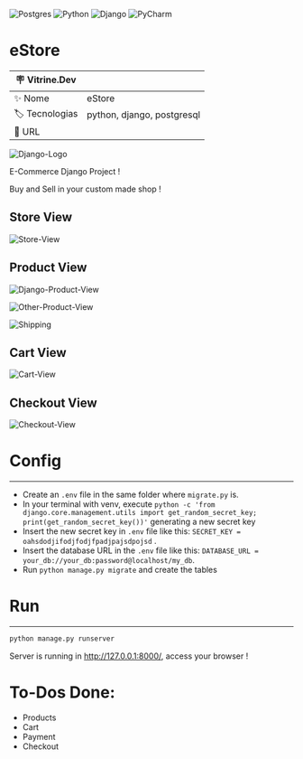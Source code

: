 ![Postgres](https://img.shields.io/badge/postgres-%23316192.svg?style=for-the-badge&logo=postgresql&logoColor=white)
![Python](https://img.shields.io/badge/python-3670A0?style=for-the-badge&logo=python&logoColor=ffdd54)
![Django](https://img.shields.io/badge/Django-092E20?style=for-the-badge&logo=django&logoColor=white)
![PyCharm](https://img.shields.io/badge/PyCharm-000000.svg?&style=for-the-badge&logo=PyCharm&logoColor=white)

# eStore

 :placard: Vitrine.Dev |     |
| -------------  | --- |
| :sparkles: Nome        | eStore
| :label: Tecnologias | python, django, postgresql
| :rocket: URL         | 

![Django-Logo](https://upload.wikimedia.org/wikipedia/commons/thumb/7/75/Django_logo.svg/2560px-Django_logo.svg.png#vitrinedev)

E-Commerce Django Project !

Buy and Sell in your custom made shop !

## **Store View**

![Store-View](https://i.imgur.com/0l4NlvN.png)

## **Product View**

![Django-Product-View](https://i.imgur.com/YLhV0qx.png)

![Other-Product-View](https://i.imgur.com/FKg0gIv.png)

![Shipping](https://i.imgur.com/R8tZ5gG.png)

## **Cart View**
![Cart-View](https://i.imgur.com/UbyUvls.png)

## **Checkout View**
![Checkout-View](https://i.imgur.com/CT6uuRG.png)

# Config
<hr>

- Create an `.env` file in the same folder where `migrate.py` is.
- In your terminal with venv, execute `python -c 'from django.core.management.utils import get_random_secret_key; print(get_random_secret_key())'` generating a new secret key
- Insert the new secret key in `.env` file like this: `SECRET_KEY = oahsdodjifodjfodjfpadjpajsdpojsd` .
- Insert the database URL in the `.env` file like this: `DATABASE_URL = your_db://your_db:password@localhost/my_db`.
- Run `python manage.py migrate` and create the tables

# Run
<hr>

```sh
python manage.py runserver
```

Server is running in http://127.0.0.1:8000/, access your browser !
 
    



# To-Dos Done:
- Products
- Cart
- Payment
- Checkout